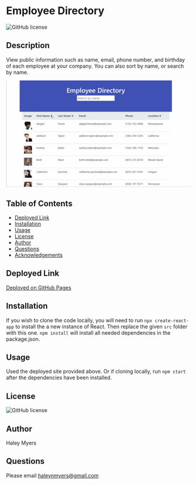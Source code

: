 # Employee Directory
![GitHub license](https://img.shields.io/badge/license-MIT-blue.svg)

## Description
View public information such as name, email, phone number, and birthday of each employee at your company. You can also sort by name, or search by name.

![Employee Directory Demo](./public/emp-directory-demo.gif)

## Table of Contents
* [Deployed Link](#deployed-link)
* [Installation](#installation)
* [Usage](#usage)
* [License](#license)
* [Author](#author)
* [Questions](#questions)
* [Acknowledgements](#acknowledgements)

## Deployed Link
[Deployed on GitHub Pages](https://haleynmyers.github.io/emp-directory/)

## Installation
If you wish to clone the code locally, you will need to run
`npx create-react-app` to install the a new instance of React. Then replace the given `src` folder with this one. `npm install` will install all needed dependencies in the package.json. 

## Usage
Used the deployed site provided above.
Or if cloning locally, run `npm start` after the dependencies have been installed.

## License
![GitHub license](https://img.shields.io/badge/license-MIT-blue.svg)

## Author
Haley Myers

## Questions
Please email [haleynmyers@gmail.com](mailto:haleynmyers@gmail.com)

